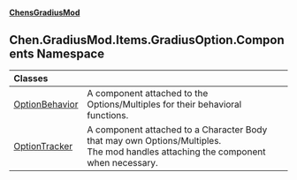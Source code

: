 #### [ChensGradiusMod](index 'index')
## Chen.GradiusMod.Items.GradiusOption.Components Namespace

| Classes | |
| :--- | :--- |
| [OptionBehavior](cwz_G2wxzba4Id7zOi0Rig 'Chen.GradiusMod.Items.GradiusOption.Components.OptionBehavior') | A component attached to the Options/Multiples for their behavioral functions.<br/> |
| [OptionTracker](u7j6jwd4UkMG2C3FwVR27w 'Chen.GradiusMod.Items.GradiusOption.Components.OptionTracker') | A component attached to a Character Body that may own Options/Multiples.<br/>The mod handles attaching the component when necessary.<br/> |
